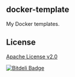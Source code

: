 docker-template
---------------

My Docker templates.

License
-------

[Apache License v2.0](http://www.apache.org/licenses/LICENSE-2.0)


[![Bitdeli Badge](https://d2weczhvl823v0.cloudfront.net/futoase/docker-template/trend.png)](https://bitdeli.com/free "Bitdeli Badge")

